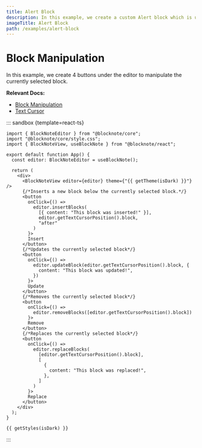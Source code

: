 ```yaml
---
title: Alert Block
description: In this example, we create a custom Alert block which is used to emphasize text.
imageTitle: Alert Block
path: /examples/alert-block
---
```


<script setup>
import { useData } from 'vitepress';
import { getTheme, getStyles } from "../demoUtils";

const { isDark } = useData();
</script>

# Block Manipulation

In this example, we create 4 buttons under the editor to manipulate the currently selected block.

**Relevant Docs:**

- [Block Manipulation](/docs/manipulating-blocks)
- [Text Cursor](/docs/cursor-selections#text-cursor)

::: sandbox {template=react-ts}

```typescript-vue /App.tsx
import { BlockNoteEditor } from "@blocknote/core";
import "@blocknote/core/style.css";
import { BlockNoteView, useBlockNote } from "@blocknote/react";

export default function App() {
  const editor: BlockNoteEditor = useBlockNote();

  return (
    <div>
      <BlockNoteView editor={editor} theme={"{{ getTheme(isDark) }}"} />
      {/*Inserts a new block below the currently selected block.*/}
      <button
        onClick={() =>
          editor.insertBlocks(
            [{ content: "This block was inserted!" }],
            editor.getTextCursorPosition().block,
            "after"
          )
        }>
        Insert
      </button>
      {/*Updates the currently selected block*/}
      <button
        onClick={() =>
          editor.updateBlock(editor.getTextCursorPosition().block, {
            content: "This block was updated!",
          })
        }>
        Update
      </button>
      {/*Removes the currently selected block*/}
      <button
        onClick={() =>
          editor.removeBlocks([editor.getTextCursorPosition().block])
        }>
        Remove
      </button>
      {/*Replaces the currently selected block*/}
      <button
        onClick={() =>
          editor.replaceBlocks(
            [editor.getTextCursorPosition().block],
            [
              {
                content: "This block was replaced!",
              },
            ]
          )
        }>
        Replace
      </button>
    </div>
  );
}
```

```css-vue /styles.css [hidden]
{{ getStyles(isDark) }}
```

:::